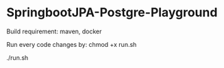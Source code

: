 # SpringbootJPA-Postgre-Playground

Build requirement: maven, docker

Run every code changes by:
chmod +x run.sh

./run.sh
